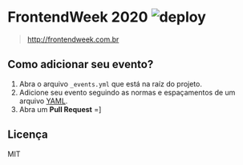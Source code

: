 # FrontendWeek 2020 ![deploy](https://github.com/frontendweek/frontendweek2020/workflows/deploy/badge.svg)

> http://frontendweek.com.br

## Como adicionar seu evento?

1. Abra o arquivo `_events.yml` que está na raíz do projeto.
2. Adicione seu evento seguindo as normas e espaçamentos de um arquivo [YAML](https://kapeli.com/cheat_sheets/YAML.docset/Contents/Resources/Documents/index).
3. Abra um **Pull Request** =]

## Licença
MIT
